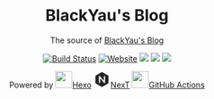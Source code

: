 # <div align="center"><a href="https://blackyau.cc/"></a> BlackYau's Blog </div>
<p align="center">The source of <a href="https://blackyau.cc/">BlackYau's Blog</a></p>

<p align="center">
  <a target="_blank" href="https://github.com/blackyau/blog/actions"><img src="https://github.com/blackyau/blog/workflows/Deploy%20Site/badge.svg" title="Build Status"></a>
  <a href="https://blackyau.cc/"><img src="https://img.shields.io/website/https/blackyau.cc.svg?down_message=Down&label=WebSite&up_message=Up" title="Website"></a>
  <a href="https://github.com/blackyau/blog/tree/source/themes"><img src="https://img.shields.io/badge/Themes-NexT-green.svg"></a>
  <a href="https://blackyau.cc/"><img src="https://img.shields.io/badge/Language-zh--CN-red.svg"></a>
  <a target="_blank" href="https://hexo.io"><img src="https://img.shields.io/badge/Hexo-5.2.0-blue?logo=Hexo"></a>
</p>

<p align="center">
Powered by <a target="_blank" href="https://hexo.io/"><img src="https://simpleicons.org/icons/hexo.svg" width="30px" height="30px">Hexo</a>   <a target="_blank" href="https://github.com/next-theme/hexo-theme-next"><img src="https://raw.githubusercontent.com/next-theme/hexo-theme-next/master/source/images/logo.svg?sanitize=true" width="30px" height="30px">NexT</a>  <a target="_blank" href="https://github.com/features/actions"><img src="https://github.githubassets.com/images/modules/site/features/actions-icon-actions.svg" width="30px" height="30px">GitHub Actions</a>
</p>
